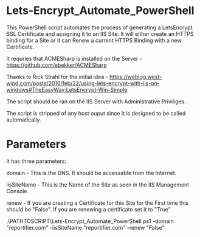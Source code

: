 # Lets-Encrypt_Automate_PowerShell

This PowerShell script automates the process of generating a LetsEncrypt SSL Certificate and assigning it to an IIS Site. It will either create an HTTPS binding for a Site or it can Renew a current HTTPS Binding with a new Certificate.

It requries that ACMESharp is installed on the Server - https://github.com/ebekker/ACMESharp

Thanks to Rick Strahl for the initial idea - https://weblog.west-wind.com/posts/2016/feb/22/using-lets-encrypt-with-iis-on-windows#TheEasyWay:LetsEncrypt-Win-Simple 

The script should be ran on the IIS Server with Administrative Priviliges.

The script is stripped of any host ouput since it is designed to be called automatically.

# Parameters

It has three parameters:

domain - This is the DNS. It should be accessable from the Internet.

iisSiteName - This is the Name of the Site as seen in the IIS Management Console.

renew - If you are creating a Certificate for this Site for the First time this should be "False". If you are renewing a certificate set it to "True"

.\PATHTOSCRIPT\Lets-Encrypt_Automate_PowerShell.ps1 -domain "reportifier.com" -iisSiteName "reportifier.com" -renew "False"
